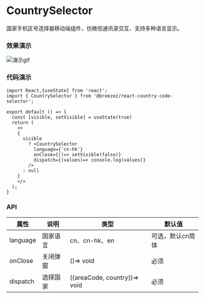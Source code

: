 # CountrySelector

国家手机区号选择器移动端组件，仿微信通讯录交互、支持多种语言显示。

### 效果演示

![演示gif](https://dev-cdn-common.codemao.cn/dev/596/1623221829031CleanShot%202021-06-09%20at%2014.56.28.gif)

### 代码演示
```tsx
import React,{useState} from 'react';
import { CountrySelector } from '@breezez/react-country-code-selector';

export default () => {
  const [visible, setVisible] = useState(true)
  return (
    <>
    {
      visible  
        ? <CountrySelector
          language={'cn-hk'}
          onClose={()=> setVisible(false)} 
          dispatch={(values)=> console.log(values)}
        />
      : null
    }
    </>
  );
}
```
### API

|  属性     | 说明    | 类型                          | 默认值    |
|----------|---------|------------------------------|--------- |
| language | 国家语言 | cn、cn-hk、en                 | 可选，默认cn简体|
| onClose  | 关闭弹窗 | ()=> void                    | 必须      |
| dispatch | 选择国家 |({areaCode, country})=> void  | 必须      |
